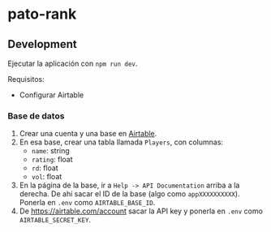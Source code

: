 # pato-rank

## Development

Ejecutar la aplicación con `npm run dev`.

Requisitos:
* Configurar Airtable

### Base de datos
1. Crear una cuenta y una base en [Airtable](https://airtable.com).
2. En esa base, crear una tabla llamada `Players`, con columnas:
    * `name`: string
    * `rating`: float
    * `rd`: float
    * `vol`: float
3. En la página de la base, ir a `Help -> API Documentation` arriba a la derecha. De ahí sacar el ID de la base (algo como `appXXXXXXXXXX`). Ponerla en `.env` como `AIRTABLE_BASE_ID`.
4. De https://airtable.com/account sacar la API key y ponerla en `.env` como `AIRTABLE_SECRET_KEY`.
